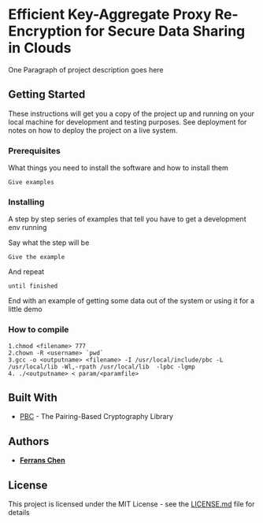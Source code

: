 # Efficient Key-Aggregate Proxy Re-Encryption for Secure Data Sharing in Clouds

One Paragraph of project description goes here

## Getting Started

These instructions will get you a copy of the project up and running on your local machine for development and testing purposes. See deployment for notes on how to deploy the project on a live system.

### Prerequisites

What things you need to install the software and how to install them

```
Give examples
```

### Installing

A step by step series of examples that tell you have to get a development env running

Say what the step will be

```
Give the example
```

And repeat

```
until finished
```

End with an example of getting some data out of the system or using it for a little demo
### How to compile 
```
1.chmod <filename> 777
2.chown -R <username> `pwd`
3.gcc -o <outputname> <filename> -I /usr/local/include/pbc -L /usr/local/lib -Wl,-rpath /usr/local/lib  -lpbc -lgmp
4. ./<outputname> < param/<paramfile>
```

## Built With

* [PBC](https://crypto.stanford.edu/pbc/) - The Pairing-Based Cryptography Library


## Authors

* [**Ferrans Chen**](https://github.com/ferranschen)

## License

This project is licensed under the MIT License - see the [LICENSE.md](LICENSE.md) file for details




